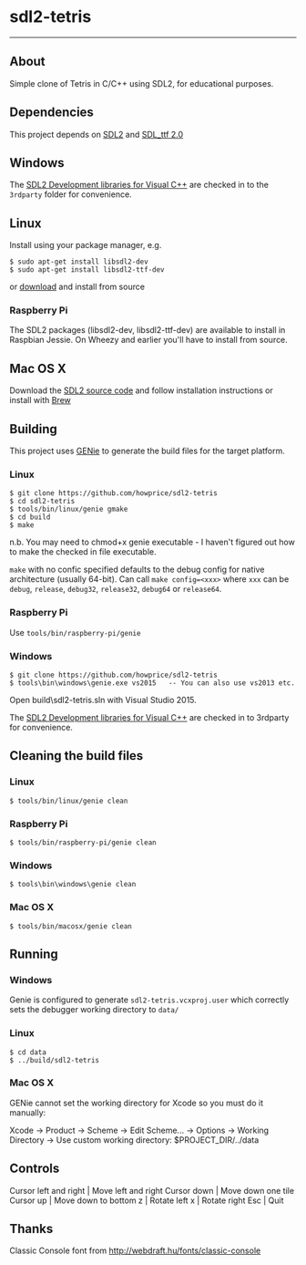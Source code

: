 # sdl2-tetris

---

## About

Simple clone of Tetris in C/C++ using SDL2, for educational purposes.

## Dependencies

This project depends on [SDL2](https://www.libsdl.org) and [SDL_ttf 2.0](https://www.libsdl.org/projects/SDL_ttf)

## Windows

The [SDL2 Development libraries for Visual C++](https://www.libsdl.org/download-2.0.php) are checked in to the `3rdparty` folder for convenience.

## Linux

Install using your package manager, e.g.

	$ sudo apt-get install libsdl2-dev
	$ sudo apt-get install libsdl2-ttf-dev
	
or [download](https://www.libsdl.org/download-2.0.php) and install from source

### Raspberry Pi

The SDL2 packages (libsdl2-dev, libsdl2-ttf-dev) are available to install in Raspbian Jessie. On Wheezy and earlier you'll have to install from source.

## Mac OS X

Download the [SDL2 source code](https://www.libsdl.org/download-2.0.php) and follow installation instructions or install with [Brew](https://brew.sh/)

## Building

This project uses [GENie](https://github.com/bkaradzic/genie) to generate the build files for the target platform.

### Linux

	$ git clone https://github.com/howprice/sdl2-tetris
	$ cd sdl2-tetris
	$ tools/bin/linux/genie gmake
	$ cd build
	$ make

n.b. You may need to chmod+x genie executable - I haven't figured out how to make the checked in file executable.

`make` with no confic specified defaults to the debug config for native architecture (usually 64-bit). Can call `make config=<xxx>` where `xxx` can be `debug`, `release`, `debug32`, `release32`, `debug64` or `release64`. 
	
### Raspberry Pi

Use `tools/bin/raspberry-pi/genie`
	
### Windows

	$ git clone https://github.com/howprice/sdl2-tetris
	$ tools\bin\windows\genie.exe vs2015   -- You can also use vs2013 etc.
	
Open build\sdl2-tetris.sln with Visual Studio 2015. 

The [SDL2 Development libraries for Visual C++](https://www.libsdl.org/download-2.0.php) are checked in to 3rdparty for convenience. 

## Cleaning the build files

### Linux

	$ tools/bin/linux/genie clean
	
### Raspberry Pi

	$ tools/bin/raspberry-pi/genie clean

### Windows

	$ tools\bin\windows\genie clean

### Mac OS X

	$ tools/bin/macosx/genie clean

## Running

### Windows

Genie is configured to generate `sdl2-tetris.vcxproj.user` which correctly sets the debugger working directory to `data/`

### Linux

	$ cd data
	$ ../build/sdl2-tetris

### Mac OS X

GENie cannot set the working directory for Xcode so you must do it manually:

Xcode -> Product -> Scheme -> Edit Scheme... -> Options -> Working Directory -> Use custom working directory: $PROJECT_DIR/../data

## Controls

Cursor left and right | Move left and right
Cursor down | Move down one tile
Cursor up | Move down to bottom
z | Rotate left
x | Rotate right
Esc | Quit


## Thanks

Classic Console font from http://webdraft.hu/fonts/classic-console
